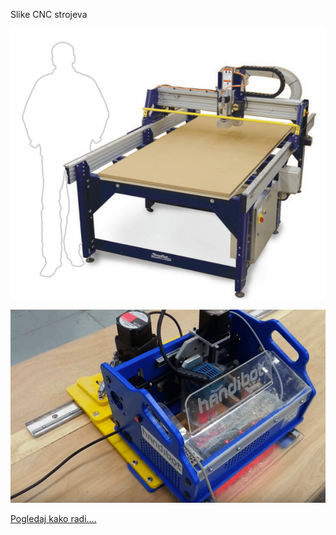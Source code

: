 Slike CNC strojeva

![CNC likovi i slike ](https://github.com/acivinesod/letvice/blob/master/Dokumenti/CNC%20linkovi/CNC_1.png)

![CNC likovi i slike ](https://github.com/acivinesod/letvice/blob/master/Dokumenti/CNC%20linkovi/CNC_2.png)

[Pogledaj kako radi....](https://youtu.be/oWAAoqkpuBg)
